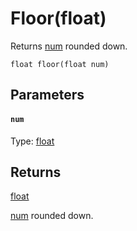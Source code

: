 # Floor(float)

Returns [num](#num) rounded down.

```
float floor(float num)
```

## Parameters

#### `num`
Type: [float](/MdDocs/Types/Float.md)

## Returns

[float](/MdDocs/Types/Float.md)

[num](#num) rounded down.

